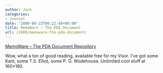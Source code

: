 ```yaml
---
author: Jack
categories:
- Journal
date: "2000-08-23T00:22:49+00:00"
title: MemoWare – The PDA Document
url: /2000/memoware-the-pda-document/
---
```


[MemoWare – The PDA Document Repository][1]

Wow, what a ton of good reading, available free for my Visor. I've got some Kant, some T.S. Elliot, some P. G. Wodehouse. Unlimited cool stuff at 160&#215;160.

 [1]: http://web.archive.org/web/20140912035805/http://www.memoware.com/